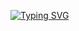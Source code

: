 [![Typing SVG](https://readme-typing-svg.herokuapp.com?color=%2336BCF7&lines=Avalible+for+free+on+resoft.life)](https://git.io/typing-svg)
